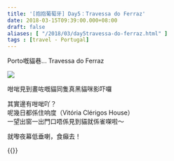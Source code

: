 ```yaml
---
title: '[抱抱葡萄牙] Day5：Travessa do Ferraz'
date: 2018-03-15T09:39:00.000+08:00
draft: false
aliases: [ "/2018/03/day5travessa-do-ferraz.html" ]
tags : [travel - Portugal]
---
```


Porto嘅貓巷... Travessa do Ferraz  

![](/images/portugal5j.jpg)

咁啱見到畫咗嘅貓同隻真黑貓咪影吓囉  
  
其實邊有咁啱吖？  
呢幾日都係住响度（Vitória Clérigos House）  
一望出窗一出門口唔係見到貓就係雀㗎啦～  
  
就嚟夜幕低垂喇，食癲去！  


{{<portugal>}}  
